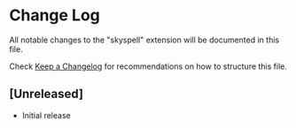 # Change Log

All notable changes to the "skyspell" extension will be documented in this file.

Check [Keep a Changelog](http://keepachangelog.com/) for recommendations on how to structure this file.

## [Unreleased]

- Initial release